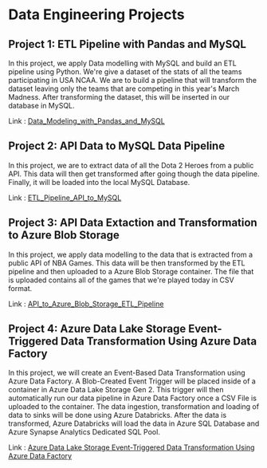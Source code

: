 # Data Engineering Projects

## Project 1: ETL Pipeline with Pandas and MySQL
In this project, we apply Data modelling with MySQL and build an ETL pipeline using Python. We're give a dataset of the stats of all the teams participating in USA NCAA. We are to build a pipeline that will transform the dataset leaving only the teams that are competing in this year's March Madness. After transforming the dataset, this will be inserted in our database in MySQL.

Link : [Data_Modeling_with_Pandas_and_MySQL](https://github.com/armielgonzzz/Data-Engineering-Project-Showcase/tree/main/etl_to_mysql)

## Project 2: API Data to MySQL Data Pipeline
In this project, we are to extract data of all the Dota 2 Heroes from a public API. This data will then get transformed after going though the data pipeline. Finally, it will be loaded into the local MySQL Database.

Link : [ETL_Pipeline_API_to_MySQL](https://github.com/armielgonzzz/Data-Engineering-Project-Showcase/tree/main/api_to_mysql_etl)

## Project 3: API Data Extaction and Transformation to Azure Blob Storage
In this project, we apply data modelling to the data that is extracted from a public API of NBA Games. This data will be then transformed by the ETL pipeline and then uploaded to a Azure Blob Storage container. The file that is uploaded contains all of the games that we're played today in CSV format.

Link : [API_to_Azure_Blob_Storage_ETL_Pipeline](https://github.com/armielgonzzz/Data-Engineering-Project-Showcase/tree/main/api_to_azureblob_etl)

## Project 4: Azure Data Lake Storage Event-Triggered Data Transformation Using Azure Data Factory
In this project, we will create an Event-Based Data Transformation using Azure Data Factory. A Blob-Created Event Trigger will be placed inside of a container in Azure Data Lake Storage Gen 2. This trigger will then automatically run our data pipeline in Azure Data Factory once a CSV File is uploaded to the container. The data ingestion, transformation and loading of data to sinks will be done using Azure Databricks. After the data is transformed, Azure Databricks will load the data in Azure SQL Database and Azure Synapse Analytics Dedicated SQL Pool.

Link : [Azure Data Lake Storage Event-Triggered Data Transformation Using Azure Data Factory](https://github.com/armielgonzzz/Data-Engineering-Project-Showcase/tree/main/azure_adf_etl)